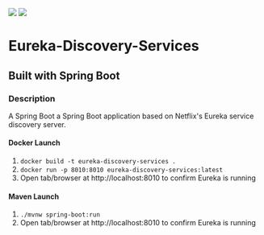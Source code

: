 ![](https://github.com/Lylio/image-repo/blob/master/logos/java.png?raw=true)
![](https://github.com/Lylio/image-repo/blob/master/logos/spring-boot.png?raw=true)
# Eureka-Discovery-Services
## Built with Spring Boot

### Description
A Spring Boot a Spring Boot application based on Netflix's Eureka service discovery server.

#### Docker Launch
1. `docker build -t eureka-discovery-services .`
2. `docker run -p 8010:8010 eureka-discovery-services:latest`
3. Open tab/browser at http://localhost:8010 to confirm Eureka is running

#### Maven Launch
1. `./mvnw spring-boot:run`
2. Open tab/browser at http://localhost:8010 to confirm Eureka is running
